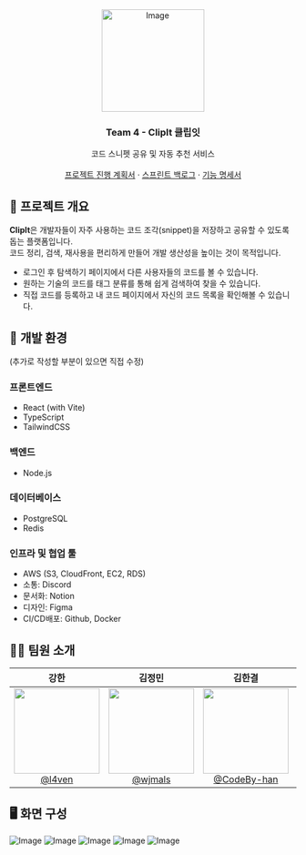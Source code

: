 <div align="center">
<img width="180" alt="Image" src="https://github.com/user-attachments/assets/a4c7ec90-b587-4b0c-9ba0-d78d226ef2d2" />
  <h3 align="center">Team 4 - ClipIt 클립잇</h3>
  <p align="center">
    코드 스니펫 공유 및 자동 추천 서비스
    <br />
    <br />
    <a href="https://www.notion.so/1b2a9bdd1c8580758f21feda416a5662?pvs=4">프로젝트 진행 계획서</a>
    &middot;
    <a href="https://www.notion.so/Sprint-Backlog-1b4a9bdd1c8580468876c4e96f712893?pvs=4">스프린트 백로그</a>
    &middot;
    <a href="https://www.notion.so/1f2a9bdd1c8580bbb461da09fe5831de?pvs=4">기능 명세서</a>
  </p>
</div>
</div>

## 📌 프로젝트 개요
**ClipIt**은 개발자들이 자주 사용하는 코드 조각(snippet)을 저장하고 공유할 수 있도록 돕는 플랫폼입니다.  
코드 정리, 검색, 재사용을 편리하게 만들어 개발 생산성을 높이는 것이 목적입니다.
- 로그인 후 탐색하기 페이지에서 다른 사용자들의 코드를 볼 수 있습니다.
- 원하는 기술의 코드를 태그 분류를 통해 쉽게 검색하여 찾을 수 있습니다.
- 직접 코드를 등록하고 내 코드 페이지에서 자신의 코드 목록을 확인해볼 수 있습니다.

## 🚀 개발 환경
(추가로 작성할 부분이 있으면 직접 수정)
### 프론트엔드
- React (with Vite)
- TypeScript
- TailwindCSS
### 백엔드
- Node.js
### 데이터베이스
- PostgreSQL
- Redis
### 인프라 및 협업 툴
- AWS (S3, CloudFront, EC2, RDS)
- 소통: Discord
- 문서화: Notion
- 디자인: Figma
- CI/CD배포: Github, Docker

## 🙋‍♀️ 팀원 소개
<div align="center">

| **강한** | **김정민** | **김한결** | **최한울** |
| :------: |  :------: | :------: | :------: |
| [<img src="https://avatars.githubusercontent.com/l4ven" height=150 width=150> <br/> @l4ven](https://github.com/l4ven) | [<img src="https://avatars.githubusercontent.com/wjmals" height=150 width=150> <br/> @wjmals](https://github.com/wjmals) | [<img src="https://avatars.githubusercontent.com/CodeBy-han" height=150 width=150> <br/> @CodeBy-han](https://github.com/CodeBy-han) | [<img src="https://avatars.githubusercontent.com/chaos-0809" height=150 width=150> <br/> @chaos-0809](https://github.com/chaos-0809) |
</div>

## 🖥️ 화면 구성
![Image](https://github.com/user-attachments/assets/145237d8-a9c7-48c2-8986-6fddc82b144d)
![Image](https://github.com/user-attachments/assets/29e5c614-5517-40e1-8445-8db390447f12)
![Image](https://github.com/user-attachments/assets/02c8cc25-801f-49b5-bd69-0f25b616f027)
![Image](https://github.com/user-attachments/assets/8f8723f2-c806-4488-9635-1733512d0953)
![Image](https://github.com/user-attachments/assets/55188742-c688-460f-8bab-1e0e62e4dbb7)
